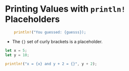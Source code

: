 # Printing Values with `println!` Placeholders

```rs
    println!("You guessed: {guesss});
```

- The `{}` set of curly brackets is a placeholder.


```rs
let x = 5;
let y = 10;

println!("x = {x} and y + 2 = {}", y + 2);
```